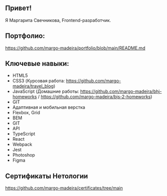 ## Привет!

Я Маргарита Свечникова, Frontend-разработчик.

## Портфолио: 
https://github.com/margo-madeira/portfolio/blob/main/README.md

## Ключевые навыки:

- HTML5
- CSS3 (Курсовая работа: https://github.com/margo-madeira/travel_blog)
- JavaScript (Домашние работы: https://github.com/margo-madeira/bhj-homeworks / https://github.com/margo-madeira/bjs-2-homeworks)
- GIT
- Адаптивная и мобильная верстка
- Flexbox, Grid
- BEM
- GIT
- API
- TypeScript
- React
- Webpack
- Jest
- Photoshop
- Figma

## Сертификаты Нетологии
https://github.com/margo-madeira/certificates/tree/main






